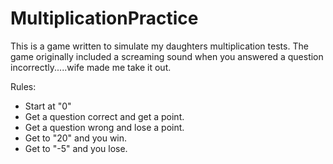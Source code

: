 # MultiplicationPractice
 This is a game written to simulate my daughters multiplication tests.  The game originally included a screaming sound when you answered a question incorrectly.....wife made me take it out. 

Rules:
- Start at "0"
- Get a question correct and get a point.
- Get a question wrong and lose a point.
- Get to "20" and you win.
- Get to "-5" and you lose.
